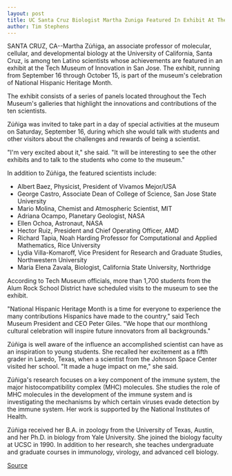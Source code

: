 ```yaml
---
layout: post
title: UC Santa Cruz Biologist Martha Zuniga Featured In Exhibit At The Tech Museum Of Innovation
author: Tim Stephens
---
```


SANTA CRUZ, CA--Martha Zúñiga, an associate professor of molecular, cellular, and developmental biology at the University of California, Santa Cruz, is among ten Latino scientists whose achievements are featured in an exhibit at the Tech Museum of Innovation in San Jose. The exhibit, running from September 16 through October 15, is part of the museum's celebration of National Hispanic Heritage Month.

The exhibit consists of a series of panels located throughout the Tech Museum's galleries that highlight the innovations and contributions of the ten scientists.

Zúñiga was invited to take part in a day of special activities at the museum on Saturday, September 16, during which she would talk with students and other visitors about the challenges and rewards of being a scientist.

"I'm very excited about it," she said. "It will be interesting to see the other exhibits and to talk to the students who come to the museum."

In addition to Zúñiga, the featured scientists include:

* Albert Baez, Physicist, President of Vivamos Mejor/USA
* George Castro, Associate Dean of College of Science, San Jose State University
* Mario Molina, Chemist and Atmospheric Scientist, MIT
* Adriana Ocampo, Planetary Geologist, NASA
* Ellen Ochoa, Astronaut, NASA
* Hector Ruiz, President and Chief Operating Officer, AMD
* Richard Tapia, Noah Harding Professor for Computational and Applied Mathematics, Rice University
* Lydia Villa-Komaroff, Vice President for Research and Graduate Studies, Northwestern University
* Maria Elena Zavala, Biologist, California State University, Northridge

According to Tech Museum officials, more than 1,700 students from the Alum Rock School District have scheduled visits to the museum to see the exhibit.

"National Hispanic Heritage Month is a time for everyone to experience the many contributions Hispanics have made to the country," said Tech Museum President and CEO Peter Giles. "We hope that our monthlong cultural celebration will inspire future innovators from all backgrounds."

Zúñiga is well aware of the influence an accomplished scientist can have as an inspiration to young students. She recalled her excitement as a fifth grader in Laredo, Texas, when a scientist from the Johnson Space Center visited her school. "It made a huge impact on me," she said.

Zúñiga's research focuses on a key component of the immune system, the major histocompatibility complex (MHC) molecules. She studies the role of MHC molecules in the development of the immune system and is investigating the mechanisms by which certain viruses evade detection by the immune system. Her work is supported by the National Institutes of Health.

Zúñiga received her B.A. in zoology from the University of Texas, Austin, and her Ph.D. in biology from Yale University. She joined the biology faculty at UCSC in 1990. In addition to her research, she teaches undergraduate and graduate courses in immunology, virology, and advanced cell biology.

[Source](http://www1.ucsc.edu/news_events/press_releases/archive/00-01/09-00/zuniga_art.htm "Permalink to UC Santa Cruz biologist Martha Zuniga featured in exhibit at The Tech Museum of Innovation")
